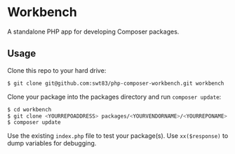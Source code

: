 # Workbench

A standalone PHP app for developing Composer packages.

## Usage

Clone this repo to your hard drive:

```bash
$ git clone git@github.com:swt83/php-composer-workbench.git workbench
```

Clone your package into the packages directory and run ``composer update``:

```bash
$ cd workbench
$ git clone <YOURREPOADDRESS> packages/<YOURVENDORNAME>/<YOURREPONAME>
$ composer update
```

Use the existing ``index.php`` file to test your package(s). Use ``xx($response)`` to dump variables for debugging.